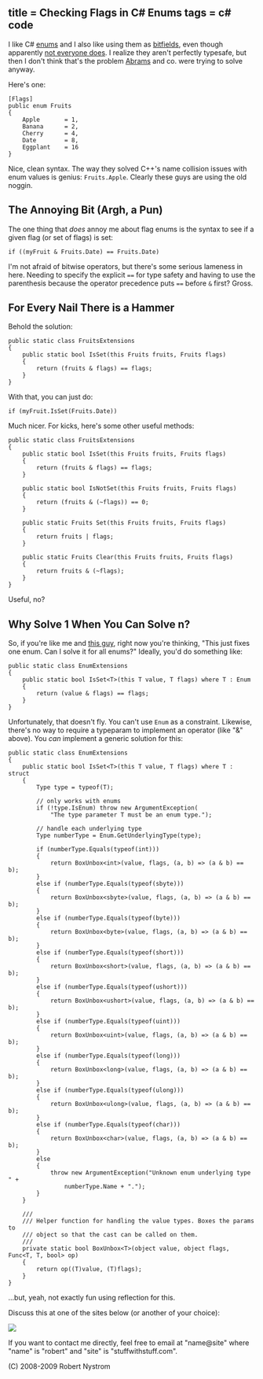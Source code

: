 title = Checking Flags in C# Enums
tags = c# code
---
I like C# [enums][45] and I also like using them as [bitfields][46], even
though apparently [not everyone does](http://cleveralias.blogs.com/thought_spearmints/2004/01/more_c_enum_wac.html). I realize they aren't perfectly
typesafe, but then I don't think that's the problem [Abrams](http://blogs.msdn.com/brada/) and co. were
trying to solve anyway.

   [45]: http://msdn2.microsoft.com/en-us/library/sbbt4032(VS.80).aspx
   [46]: http://msdn2.microsoft.com/en-us/library/system.flagsattribute(VS.80).aspx

Here's one:



    [Flags]
    public enum Fruits
    {
        Apple       = 1,
        Banana      = 2,
        Cherry      = 4,
        Date        = 8,
        Eggplant    = 16
    }

Nice, clean syntax. The way they solved C++'s name collision issues with enum
values is genius: `Fruits.Apple`. Clearly these guys are using the old noggin.

## The Annoying Bit (Argh, a Pun)

The one thing that _does_ annoy me about flag enums is the syntax to see if a
given flag (or set of flags) is set:



    if ((myFruit & Fruits.Date) == Fruits.Date)

I'm not afraid of bitwise operators, but there's some serious lameness in
here. Needing to specify the explicit `==` for type safety and having to use
the parenthesis because the operator precedence puts `==` before `&` first?
Gross.

## For Every Nail There is a Hammer

Behold the solution:



    public static class FruitsExtensions
    {
        public static bool IsSet(this Fruits fruits, Fruits flags)
        {
            return (fruits & flags) == flags;
        }
    }

With that, you can just do:



    if (myFruit.IsSet(Fruits.Date))

Much nicer. For kicks, here's some other useful methods:



    public static class FruitsExtensions
    {
        public static bool IsSet(this Fruits fruits, Fruits flags)
        {
            return (fruits & flags) == flags;
        }

        public static bool IsNotSet(this Fruits fruits, Fruits flags)
        {
            return (fruits & (~flags)) == 0;
        }

        public static Fruits Set(this Fruits fruits, Fruits flags)
        {
            return fruits | flags;
        }

        public static Fruits Clear(this Fruits fruits, Fruits flags)
        {
            return fruits & (~flags);
        }
    }

Useful, no?

## Why Solve 1 When You Can Solve n?

So, if you're like me and [this guy](http://devlicious.com/blogs/christopher_bennage/archive/2007/09/13/my-new-little-friend-enum-lt-t-gt.aspx), right now you're thinking, "This
just fixes one enum. Can I solve it for all enums?" Ideally, you'd do
something like:



    public static class EnumExtensions
    {
        public static bool IsSet<T>(this T value, T flags) where T : Enum
        {
            return (value & flags) == flags;
        }
    }

Unfortunately, that doesn't fly. You can't use `Enum` as a constraint.
Likewise, there's no way to require a typeparam to implement an operator (like
"&" above). You _can_ implement a generic solution for this:



    public static class EnumExtensions
    {
        public static bool IsSet<T>(this T value, T flags) where T : struct
        {
            Type type = typeof(T);

            // only works with enums
            if (!type.IsEnum) throw new ArgumentException(
                "The type parameter T must be an enum type.");

            // handle each underlying type
            Type numberType = Enum.GetUnderlyingType(type);

            if (numberType.Equals(typeof(int)))
            {
                return BoxUnbox<int>(value, flags, (a, b) => (a & b) == b);
            }
            else if (numberType.Equals(typeof(sbyte)))
            {
                return BoxUnbox<sbyte>(value, flags, (a, b) => (a & b) == b);
            }
            else if (numberType.Equals(typeof(byte)))
            {
                return BoxUnbox<byte>(value, flags, (a, b) => (a & b) == b);
            }
            else if (numberType.Equals(typeof(short)))
            {
                return BoxUnbox<short>(value, flags, (a, b) => (a & b) == b);
            }
            else if (numberType.Equals(typeof(ushort)))
            {
                return BoxUnbox<ushort>(value, flags, (a, b) => (a & b) == b);
            }
            else if (numberType.Equals(typeof(uint)))
            {
                return BoxUnbox<uint>(value, flags, (a, b) => (a & b) == b);
            }
            else if (numberType.Equals(typeof(long)))
            {
                return BoxUnbox<long>(value, flags, (a, b) => (a & b) == b);
            }
            else if (numberType.Equals(typeof(ulong)))
            {
                return BoxUnbox<ulong>(value, flags, (a, b) => (a & b) == b);
            }
            else if (numberType.Equals(typeof(char)))
            {
                return BoxUnbox<char>(value, flags, (a, b) => (a & b) == b);
            }
            else
            {
                throw new ArgumentException("Unknown enum underlying type " +
                    numberType.Name + ".");
            }
        }

        ///
        /// Helper function for handling the value types. Boxes the params to
        /// object so that the cast can be called on them.
        ///
        private static bool BoxUnbox<T>(object value, object flags, Func<T, T, bool> op)
        {
            return op((T)value, (T)flags);
        }
    }

…but, yeah, not exactly fun using reflection for this.

Discuss this at one of the sites below (or another of your choice):

[ ![](http://cdn.stumble-upon.com/images/120x20_su_white.gif)][51]

   [51]: http://www.stumbleupon.com/submit?url=http://journal.stuffwithstuff.com%26title%3DThe%2BArticle%2BTitle

If you want to contact me directly, feel free to email at "name@site" where
"name" is "robert" and "site" is "stuffwithstuff.com".

(C) 2008-2009 Robert Nystrom


